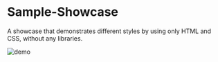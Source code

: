 # Sample-Showcase
A showcase that demonstrates different styles by using only HTML and CSS, without any libraries.

![demo](https://github.com/tomasciar/Sample-Showcase/blob/master/images/showcasedemo.gif)
